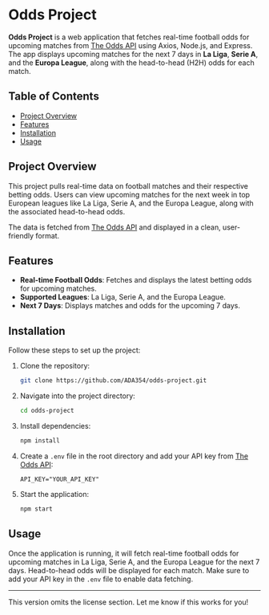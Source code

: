 # Odds Project

**Odds Project** is a web application that fetches real-time football odds for upcoming matches from [The Odds API](https://the-odds-api.com/) using Axios, Node.js, and Express. The app displays upcoming matches for the next 7 days in **La Liga**, **Serie A**, and the **Europa League**, along with the head-to-head (H2H) odds for each match.

## Table of Contents
- [Project Overview](#project-overview)
- [Features](#features)
- [Installation](#installation)
- [Usage](#usage)

## Project Overview

This project pulls real-time data on football matches and their respective betting odds. Users can view upcoming matches for the next week in top European leagues like La Liga, Serie A, and the Europa League, along with the associated head-to-head odds. 

The data is fetched from [The Odds API](https://the-odds-api.com/) and displayed in a clean, user-friendly format.

## Features

- **Real-time Football Odds**: Fetches and displays the latest betting odds for upcoming matches.
- **Supported Leagues**: La Liga, Serie A, and the Europa League.
- **Next 7 Days**: Displays matches and odds for the upcoming 7 days.

## Installation

Follow these steps to set up the project:

1. Clone the repository:
   ```bash
   git clone https://github.com/ADA354/odds-project.git
   ```

2. Navigate into the project directory:
   ```bash
   cd odds-project
   ```

3. Install dependencies:
   ```bash
   npm install
   ```

4. Create a `.env` file in the root directory and add your API key from [The Odds API](https://the-odds-api.com/):
   ```
   API_KEY="YOUR_API_KEY"
   ```

5. Start the application:
   ```bash
   npm start
   ```

## Usage

Once the application is running, it will fetch real-time football odds for upcoming matches in La Liga, Serie A, and the Europa League for the next 7 days. Head-to-head odds will be displayed for each match. Make sure to add your API key in the `.env` file to enable data fetching.

---

This version omits the license section. Let me know if this works for you!
